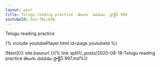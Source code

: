```yaml
---
layout: post
title: Telugu reading practice  తెలుగు  చదవడం  ప్రాక్టీస్ 998
youtubeId: Gua-f6LcE4Q
---
```

 
 
Telugu reading practice
 
 
 
 
 


{% include youtubePlayer.html id=page.youtubeId %}
 
[Next]({{ site.baseurl }}{% link  split1/_posts/2020-08-18-Telugu reading practice  తెలుగు  చదవడం  ప్రాక్టీస్ 997.md%})
 
